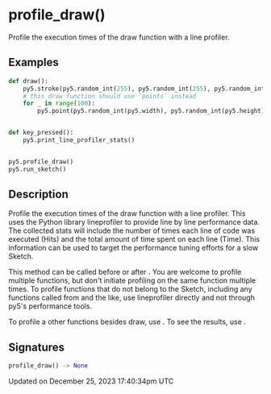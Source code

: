 # profile_draw()

Profile the execution times of the draw function with a line profiler.

## Examples

<div class="example-table">

<div class="example-row"><div class="example-cell-image">

</div><div class="example-cell-code">

```python
def draw():
    py5.stroke(py5.random_int(255), py5.random_int(255), py5.random_int(255))
    # this draw function should use `points` instead
    for _ in range(100):
        py5.point(py5.random_int(py5.width), py5.random_int(py5.height))


def key_pressed():
    py5.print_line_profiler_stats()


py5.profile_draw()
py5.run_sketch()
```

</div></div>

</div>

## Description

Profile the execution times of the draw function with a line profiler. This uses the Python library lineprofiler to provide line by line performance data. The collected stats will include the number of times each line of code was executed (Hits) and the total amount of time spent on each line (Time). This information can be used to target the performance tuning efforts for a slow Sketch.

This method can be called before or after [](sketch_run_sketch). You are welcome to profile multiple functions, but don't initiate profiling on the same function multiple times. To profile functions that do not belong to the Sketch, including any functions called from [](sketch_launch_thread) and the like, use lineprofiler directly and not through py5's performance tools.

To profile a other functions besides draw, use [](sketch_profile_functions). To see the results, use [](sketch_print_line_profiler_stats).

## Signatures

```python
profile_draw() -> None
```

Updated on December 25, 2023 17:40:34pm UTC
